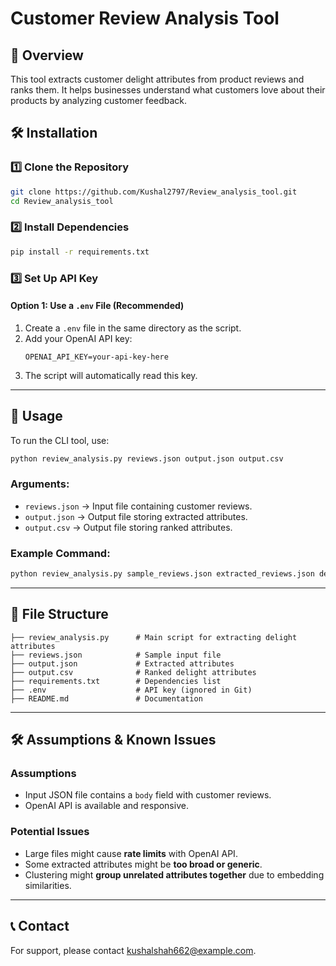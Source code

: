 # Customer Review Analysis Tool

## 📌 Overview
This tool extracts customer delight attributes from product reviews and ranks them. It helps businesses understand what customers love about their products by analyzing customer feedback.

## 🛠️ Installation
### 1️⃣ **Clone the Repository**
```bash
git clone https://github.com/Kushal2797/Review_analysis_tool.git
cd Review_analysis_tool
```

### 2️⃣ **Install Dependencies**
```bash
pip install -r requirements.txt
```

### 3️⃣ **Set Up API Key**
#### **Option 1: Use a `.env` File (Recommended)**
1. Create a `.env` file in the same directory as the script.
2. Add your OpenAI API key:
   ```
   OPENAI_API_KEY=your-api-key-here
   ```
3. The script will automatically read this key.

---

## 🚀 Usage
To run the CLI tool, use:
```bash
python review_analysis.py reviews.json output.json output.csv
```
### **Arguments:**
- `reviews.json` → Input file containing customer reviews.
- `output.json` → Output file storing extracted attributes.
- `output.csv` → Output file storing ranked attributes.

### **Example Command:**
```bash
python review_analysis.py sample_reviews.json extracted_reviews.json delight_attributes.csv
```

---

## 📂 File Structure
```
├── review_analysis.py      # Main script for extracting delight attributes
├── reviews.json            # Sample input file
├── output.json             # Extracted attributes
├── output.csv              # Ranked delight attributes
├── requirements.txt        # Dependencies list
├── .env                    # API key (ignored in Git)
├── README.md               # Documentation
```

---

## 🛠️ Assumptions & Known Issues
### **Assumptions**
- Input JSON file contains a `body` field with customer reviews.
- OpenAI API is available and responsive.

### **Potential Issues**
- Large files might cause **rate limits** with OpenAI API.
- Some extracted attributes might be **too broad or generic**.
- Clustering might **group unrelated attributes together** due to embedding similarities.

---

## 📞 Contact
For support, please contact [kushalshah662@example.com](mailto:your-email@example.com).

